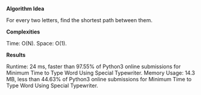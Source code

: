 **Algorithm Idea**

For every two letters, find the shortest 
path between them. 

**Complexities**

Time: O(N).
Space: O(1).

**Results**

Runtime: 24 ms, faster than 97.55% of Python3 online submissions for Minimum Time to Type Word Using Special Typewriter.
Memory Usage: 14.3 MB, less than 44.63% of Python3 online submissions for Minimum Time to Type Word Using Special Typewriter.
